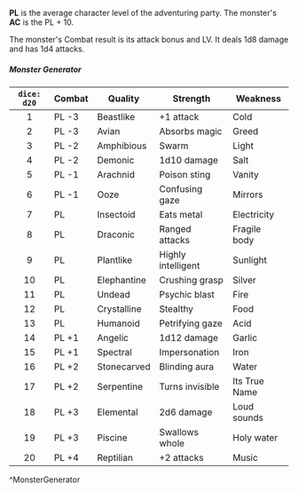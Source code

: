 **PL** is the average character level  of the adventuring party. The  monster's **AC** is the PL + 10.

The monster's Combat result is its attack bonus and LV. It deals 1d8 damage and has 1d4 attacks.

##### **Monster Generator**
| `dice: d20` | Combat | Quality     | Strength           | Weakness      |
|:-----------:| ------ | ----------- | ------------------ | ------------- |
|      1      | PL -3  | Beastlike   | +1 attack          | Cold          |
|      2      | PL -3  | Avian       | Absorbs magic      | Greed         |
|      3      | PL -2  | Amphibious  | Swarm              | Light         |
|      4      | PL -2  | Demonic     | 1d10 damage        | Salt          |
|      5      | PL -1  | Arachnid    | Poison sting       | Vanity        |
|      6      | PL -1  | Ooze        | Confusing gaze     | Mirrors       |
|      7      | PL     | Insectoid   | Eats metal         | Electricity   |
|      8      | PL     | Draconic    | Ranged attacks     | Fragile body  |
|      9      | PL     | Plantlike   | Highly intelligent | Sunlight      |
|     10      | PL     | Elephantine | Crushing grasp     | Silver        |
|     11      | PL     | Undead      | Psychic blast      | Fire          |
|     12      | PL     | Crystalline | Stealthy           | Food          |
|     13      | PL     | Humanoid    | Petrifying gaze    | Acid          |
|     14      | PL +1  | Angelic     | 1d12 damage        | Garlic        |
|     15      | PL +1  | Spectral    | Impersonation      | Iron          |
|     16      | PL +2  | Stonecarved | Blinding aura      | Water         |
|     17      | PL +2  | Serpentine  | Turns invisible    | Its True Name |
|     18      | PL +3  | Elemental   | 2d6 damage         | Loud sounds   |
|     19      | PL +3  | Piscine     | Swallows whole     | Holy water    |
|     20      | PL +4  | Reptilian   | +2 attacks         | Music         |
^MonsterGenerator
